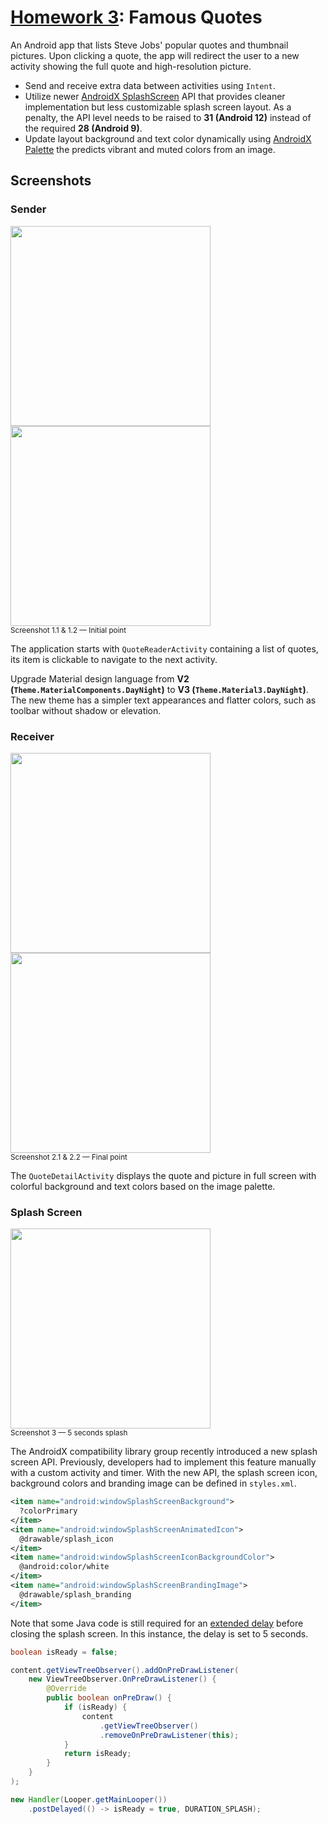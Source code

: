 # [Homework 3](https://github.com/hanggrian/IIT-ITM555/blob/assets/assignments/hw3.docx): Famous Quotes

An Android app that lists Steve Jobs' popular quotes and thumbnail pictures.
Upon clicking a quote, the app will redirect the user to a new activity showing
the full quote and high-resolution picture.

- Send and receive extra data between activities using `Intent`.
- Utilize newer [AndroidX SplashScreen](https://developer.android.com/develop/ui/views/launch/splash-screen)
  API that provides cleaner implementation but less customizable splash screen
  layout. As a penalty, the API level needs to be raised to **31 (Android 12)**
  instead of the required **28 (Android 9)**.
- Update layout background and text color dynamically using [AndroidX Palette](https://developer.android.com/jetpack/androidx/releases/palette)
  the predicts vibrant and muted colors from an image.

## Screenshots

### Sender

<img width="320" src="https://github.com/hanggrian/IIT-ITM555/raw/assets/assignments/hw3/screenshot1_1.png">
<img width="320" src="https://github.com/hanggrian/IIT-ITM555/raw/assets/assignments/hw3/screenshot1_2.png"><br><small>Screenshot 1.1 & 1.2 &mdash; Initial point</small>

The application starts with `QuoteReaderActivity` containing a list of quotes,
its item is clickable to navigate to the next activity.

Upgrade Material design language from
**V2 (`Theme.MaterialComponents.DayNight`)** to
**V3 (`Theme.Material3.DayNight`)**. The new theme has a simpler text
appearances and flatter colors, such as toolbar without shadow or elevation.

### Receiver

<img width="320" src="https://github.com/hanggrian/IIT-ITM555/raw/assets/assignments/hw3/screenshot2_1.png">
<img width="320" src="https://github.com/hanggrian/IIT-ITM555/raw/assets/assignments/hw3/screenshot2_2.png"><br><small>Screenshot 2.1 & 2.2 &mdash; Final point</small>

The `QuoteDetailActivity` displays the quote and picture in full screen with
colorful background and text colors based on the image palette.

### Splash Screen

<img width="320" src="https://github.com/hanggrian/IIT-ITM555/raw/assets/assignments/hw3/screenshot3.png"><br><small>Screenshot 3 &mdash; 5 seconds splash</small>

The AndroidX compatibility library group recently introduced a new splash screen
API. Previously, developers had to implement this feature manually with a custom
activity and timer. With the new API, the splash screen icon, background colors
and branding image can be defined in `styles.xml`.

```xml
<item name="android:windowSplashScreenBackground">
  ?colorPrimary
</item>
<item name="android:windowSplashScreenAnimatedIcon">
  @drawable/splash_icon
</item>
<item name="android:windowSplashScreenIconBackgroundColor">
  @android:color/white
</item>
<item name="android:windowSplashScreenBrandingImage">
  @drawable/splash_branding
</item>
```

Note that some Java code is still required for an [extended delay](https://developer.android.com/develop/ui/views/launch/splash-screen#suspend-drawing)
before closing the splash screen. In this instance, the delay is set to 5
seconds.

```java
boolean isReady = false;

content.getViewTreeObserver().addOnPreDrawListener(
    new ViewTreeObserver.OnPreDrawListener() {
        @Override
        public boolean onPreDraw() {
            if (isReady) {
                content
                    .getViewTreeObserver()
                    .removeOnPreDrawListener(this);
            }
            return isReady;
        }
    }
);

new Handler(Looper.getMainLooper())
    .postDelayed(() -> isReady = true, DURATION_SPLASH);

```
